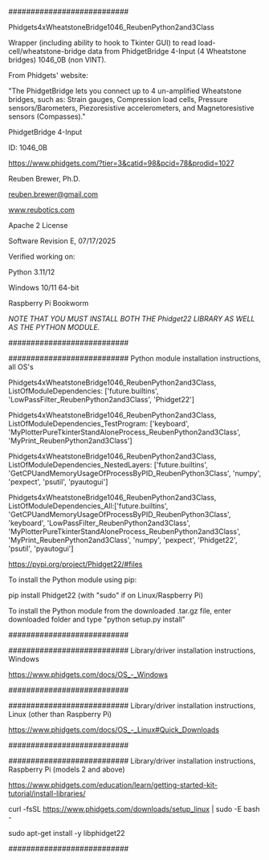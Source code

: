 ###########################

Phidgets4xWheatstoneBridge1046_ReubenPython2and3Class

Wrapper (including ability to hook to Tkinter GUI) to read load-cell/wheatstone-bridge data from PhidgetBridge 4-Input (4 Wheatstone bridges) 1046_0B (non VINT).

From Phidgets' website:

"The PhidgetBridge lets you connect up to 4 un-amplified Wheatstone bridges, such as:
Strain gauges,
Compression load cells,
Pressure sensors/Barometers,
Piezoresistive accelerometers, and
Magnetoresistive sensors (Compasses)."

PhidgetBridge 4-Input

ID: 1046_0B

https://www.phidgets.com/?tier=3&catid=98&pcid=78&prodid=1027

Reuben Brewer, Ph.D.

reuben.brewer@gmail.com

www.reubotics.com

Apache 2 License

Software Revision E, 07/17/2025

Verified working on:

Python 3.11/12

Windows 10/11 64-bit

Raspberry Pi Bookworm

*NOTE THAT YOU MUST INSTALL BOTH THE Phidget22 LIBRARY AS WELL AS THE PYTHON MODULE.*

###########################

########################### Python module installation instructions, all OS's

Phidgets4xWheatstoneBridge1046_ReubenPython2and3Class, ListOfModuleDependencies: ['future.builtins', 'LowPassFilter_ReubenPython2and3Class', 'Phidget22']

Phidgets4xWheatstoneBridge1046_ReubenPython2and3Class, ListOfModuleDependencies_TestProgram: ['keyboard', 'MyPlotterPureTkinterStandAloneProcess_ReubenPython2and3Class', 'MyPrint_ReubenPython2and3Class']

Phidgets4xWheatstoneBridge1046_ReubenPython2and3Class, ListOfModuleDependencies_NestedLayers: ['future.builtins', 'GetCPUandMemoryUsageOfProcessByPID_ReubenPython3Class', 'numpy', 'pexpect', 'psutil', 'pyautogui']

Phidgets4xWheatstoneBridge1046_ReubenPython2and3Class, ListOfModuleDependencies_All:['future.builtins', 'GetCPUandMemoryUsageOfProcessByPID_ReubenPython3Class', 'keyboard', 'LowPassFilter_ReubenPython2and3Class', 'MyPlotterPureTkinterStandAloneProcess_ReubenPython2and3Class', 'MyPrint_ReubenPython2and3Class', 'numpy', 'pexpect', 'Phidget22', 'psutil', 'pyautogui']

https://pypi.org/project/Phidget22/#files

To install the Python module using pip:

pip install Phidget22       (with "sudo" if on Linux/Raspberry Pi)

To install the Python module from the downloaded .tar.gz file, enter downloaded folder and type "python setup.py install"

###########################

########################### Library/driver installation instructions, Windows

https://www.phidgets.com/docs/OS_-_Windows

###########################

########################### Library/driver installation instructions, Linux (other than Raspberry Pi)

https://www.phidgets.com/docs/OS_-_Linux#Quick_Downloads

###########################

########################### Library/driver installation instructions, Raspberry Pi (models 2 and above)

https://www.phidgets.com/education/learn/getting-started-kit-tutorial/install-libraries/

curl -fsSL https://www.phidgets.com/downloads/setup_linux | sudo -E bash -

sudo apt-get install -y libphidget22
 
###########################
